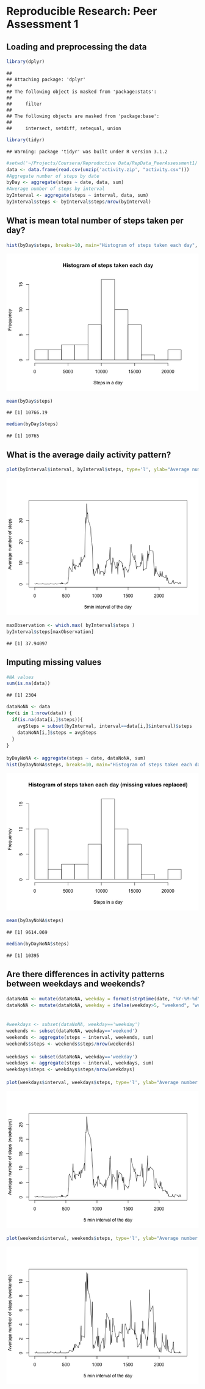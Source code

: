 # Reproducible Research: Peer Assessment 1


## Loading and preprocessing the data

```r
library(dplyr)
```

```
## 
## Attaching package: 'dplyr'
## 
## The following object is masked from 'package:stats':
## 
##     filter
## 
## The following objects are masked from 'package:base':
## 
##     intersect, setdiff, setequal, union
```

```r
library(tidyr)
```

```
## Warning: package 'tidyr' was built under R version 3.1.2
```

```r
#setwd('~/Projects/Coursera/Reproductive Data/RepData_PeerAssessment1/')
data <- data.frame(read.csv(unzip('activity.zip', "activity.csv")))
#Aggregate number of steps by date
byDay <- aggregate(steps ~ date, data, sum)
#Average number of steps by interval
byInterval <- aggregate(steps ~ interval, data, sum)
byInterval$steps <- byInterval$steps/nrow(byInterval)
```


## What is mean total number of steps taken per day?

```r
hist(byDay$steps, breaks=10, main="Histogram of steps taken each day", xlab="Steps in a day")
```

![](PA1_template_files/figure-html/unnamed-chunk-2-1.png) 

```r
mean(byDay$steps)
```

```
## [1] 10766.19
```

```r
median(byDay$steps)
```

```
## [1] 10765
```

## What is the average daily activity pattern?

```r
plot(byInterval$interval, byInterval$steps, type='l', ylab="Average number of steps", xlab="5min interval of the day")
```

![](PA1_template_files/figure-html/unnamed-chunk-3-1.png) 

```r
maxObservation <- which.max( byInterval$steps )
byInterval$steps[maxObservation]
```

```
## [1] 37.94097
```


## Imputing missing values

```r
#NA values
sum(is.na(data))
```

```
## [1] 2304
```

```r
dataNoNA <- data
for(i in 1:nrow(data)) {
  if(is.na(data[i,]$steps)){
    avgSteps = subset(byInterval, interval==data[i,]$interval)$steps
    dataNoNA[i,]$steps = avgSteps
  }
} 

byDayNoNA <- aggregate(steps ~ date, dataNoNA, sum)
hist(byDayNoNA$steps, breaks=10, main="Histogram of steps taken each day (missing values replaced)", xlab="Steps in a day")
```

![](PA1_template_files/figure-html/unnamed-chunk-4-1.png) 

```r
mean(byDayNoNA$steps)
```

```
## [1] 9614.069
```

```r
median(byDayNoNA$steps)
```

```
## [1] 10395
```


## Are there differences in activity patterns between weekdays and weekends?

```r
dataNoNA <- mutate(dataNoNA, weekday = format(strptime(date, "%Y-%M-%d"), "%u"))
dataNoNA <- mutate(dataNoNA, weekday = ifelse(weekday>5, "weekend", "weekday"))


#weekdays <- subset(dataNoNA, weekday=='weekday')
weekends <- subset(dataNoNA, weekday=='weekend')
weekends <- aggregate(steps ~ interval, weekends, sum)
weekends$steps <- weekends$steps/nrow(weekends)

weekdays <- subset(dataNoNA, weekday=='weekday')
weekdays <- aggregate(steps ~ interval, weekdays, sum)
weekdays$steps <- weekdays$steps/nrow(weekdays)

plot(weekdays$interval, weekdays$steps, type='l', ylab="Average number of steps (weekdays)", xlab="5 min interval of the day")
```

![](PA1_template_files/figure-html/unnamed-chunk-5-1.png) 

```r
plot(weekends$interval, weekends$steps, type='l', ylab="Average number of steps (weekends)", xlab="5 min interval of the day")
```

![](PA1_template_files/figure-html/unnamed-chunk-5-2.png) 
